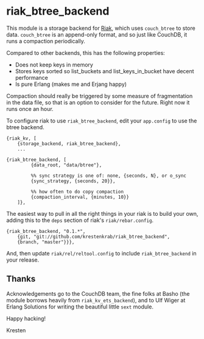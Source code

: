riak_btree_backend
==================

This module is a storage backend for [Riak](http://wiki.basho.com),
which uses `couch_btree` to store data.  `couch_btree` is an
append-only format, and so just like CouchDB, it runs a compaction
periodically.

Compared to other backends, this has the following properties:

- Does not keep keys in memory
- Stores keys sorted so list_buckets and list_keys_in_bucket
  have decent performance
- Is pure Erlang (makes me and Erjang happy)

Compaction should really be triggered by some measure of fragmentation
in the data file, so that is an option to consider for the future.
Right now it runs once an hour.

To configure riak to use `riak_btree_backend`, edit your `app.config`
to use the btree backend.

    {riak_kv, [
        {storage_backend, riak_btree_backend},
        ...

    {riak_btree_backend, [
             {data_root, "data/btree"},

             %% sync strategy is one of: none, {seconds, N}, or o_sync
             {sync_strategy, {seconds, 20}},

             %% how often to do copy compaction
             {compaction_interval, {minutes, 10}}
        ]},

The easiest way to pull in all the right things in your riak is to
build your own, adding this to the `deps` section of riak's
`riak/rebar.config`.

    {riak_btree_backend, "0.1.*",
        {git, "git://github.com/krestenkrab/riak_btree_backend",
        {branch, "master"}}},

And, then update `riak/rel/reltool.config` to include
`riak_btree_backend` in your release.


Thanks
------

Acknowledgements go to the CouchDB team, the fine folks at Basho (the
module borrows heavily from `riak_kv_ets_backend`), and to Ulf Wiger
at Erlang Solutions for writing the beautiful little `sext` module.


Happy hacking!

Kresten